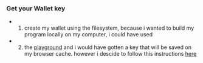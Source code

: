 ### Get your Wallet key
* 1.  create my wallet using the filesystem, because i wanted to build my program locally on my computer, i could have used 
* 2. the [playground](https://beta.solpg.io/) and i would have gotten a key that will be saved on my browser cache. however i descide to follow this instructions [here](https://docs.solana.com/wallet-guide/file-system-wallet)